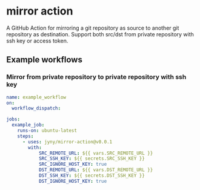 # mirror action
A GitHub Action for mirroring a git repository as source to another git repository as destination.
Support both src/dst from private repository with ssh key or access token.

## Example workflows

### Mirror from private repository to private repository with ssh key
```yaml
name: example_workflow
on:
  workflow_dispatch:

jobs:
  example_job:
    runs-on: ubuntu-latest
    steps:
      - uses: jyny/mirror-action@v0.0.1
        with:
            SRC_REMOTE_URL: ${{ vars.SRC_REMOTE_URL }}
            SRC_SSH_KEY: ${{ secrets.SRC_SSH_KEY }}
            SRC_IGNORE_HOST_KEY: true
            DST_REMOTE_URL: ${{ vars.DST_REMOTE_URL }}
            DST_SSH_KEY: ${{ secrets.DST_SSH_KEY }}
            DST_IGNORE_HOST_KEY: true
```
